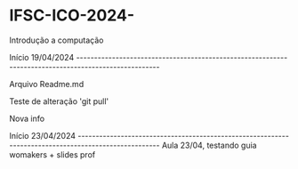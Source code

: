 # IFSC-ICO-2024-
Introdução a computação

Início 19/04/2024 -----------------------------------------------------------------------------------------------------


Arquivo Readme.md

Teste de alteração 'git pull'

Nova info


Início 23/04/2024 -----------------------------------------------------------------------------------------------------
Aula 23/04, testando guia womakers + slides prof
